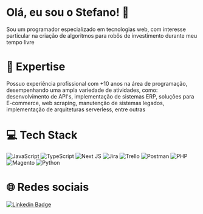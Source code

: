 # Olá, eu sou o Stefano! 👋
Sou um programador especializado em tecnologias web, com interesse particular na criação de algoritmos para robôs de investimento durante meu tempo livre

# 🚀 Expertise
Possuo experiência profissional com +10 anos na área de programação, desempenhando uma ampla variedade de atividades, como: desenvolvimento de API's, implementação de sistemas ERP, soluções para E-commerce, web scraping, manutenção de sistemas legados, implementação de arquiteturas serverless, entre outras

# 💻 Tech Stack
![JavaScript](https://img.shields.io/badge/javascript-%23323330.svg?style=for-the-badge&logo=javascript&logoColor=%23F7DF1E) ![TypeScript](https://img.shields.io/badge/typescript-%23007ACC.svg?style=for-the-badge&logo=typescript&logoColor=white) ![Next JS](https://img.shields.io/badge/Next-black?style=for-the-badge&logo=next.js&logoColor=white) ![Jira](https://img.shields.io/badge/jira-%230A0FFF.svg?style=for-the-badge&logo=jira&logoColor=white) ![Trello](https://img.shields.io/badge/Trello-%23026AA7.svg?style=for-the-badge&logo=Trello&logoColor=white) ![Postman](https://img.shields.io/badge/Postman-FF6C37?style=for-the-badge&logo=postman&logoColor=white) ![PHP](https://img.shields.io/badge/php-%23323330.svg?style=for-the-badge&logo=php&logoColor=%4F5B93) ![Magento](https://img.shields.io/badge/magento-%23323330.svg?style=for-the-badge&logo=magento&logoColor=f36321) ![Python](https://img.shields.io/badge/python-%23323330.svg?style=for-the-badge&logo=python&logoColor=ffd343)

# 🌐 Redes sociais
[![Linkedin Badge](https://img.shields.io/badge/-LinkedIn-blue?style=flat-square&logo=Linkedin&logoColor=white&link=https://www.linkedin.com/in/stefano-silva-ti/)](https://www.linkedin.com/in/stefano-silva-ti/)
